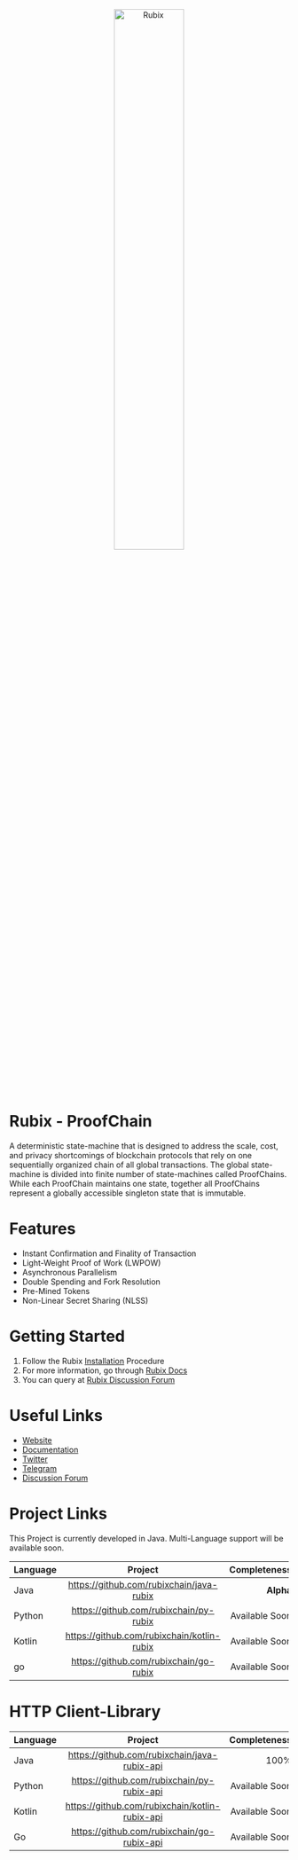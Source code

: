 <img src="http://rubix.network/assets/images/Ruoix-logo.png" alt="Rubix" style="text-align:center; display:block; margin-left:auto; margin-right:auto; width:50%">
 
# Rubix - ProofChain

A deterministic state-machine that is designed to address the scale, cost, and privacy shortcomings of blockchain protocols that rely on one sequentially organized chain of all global transactions. The global state-machine is divided into finite number of state-machines called ProofChains. While each ProofChain maintains one state, together all ProofChains represent a globally accessible singleton state that is immutable. 

# Features

* Instant Confirmation and Finality of Transaction
* Light-Weight Proof of Work (LWPOW)
* Asynchronous Parallelism
* Double Spending and Fork Resolution
* Pre-Mined Tokens
* Non-Linear Secret Sharing (NLSS)

# Getting Started
1. Follow the Rubix [Installation]() Procedure 
2. For more information, go through [Rubix Docs]()
3. You can query at [Rubix Discussion Forum]()

# Useful Links
* [Website](https://www.rubix.network)
* [Documentation]()
* [Twitter]()
* [Telegram]()
* [Discussion Forum]()

# Project Links

This Project is currently developed in Java. Multi-Language support will be available soon.

| **Language**        | **Project**           | **Completeness**  |
| --------------------|:---------------------:| -----------------:|
| Java                | https://github.com/rubixchain/java-rubix | **Alpha** |
| Python              | https://github.com/rubixchain/py-rubix | Available Soon |
| Kotlin              | https://github.com/rubixchain/kotlin-rubix | Available Soon |
| go              | https://github.com/rubixchain/go-rubix | Available Soon |

# HTTP Client-Library

| **Language**        | **Project**           | **Completeness**  |
| :-------------------|:---------------------:| -----------------:|
| Java                | https://github.com/rubixchain/java-rubix-api | 100% |
| Python              | https://github.com/rubixchain/py-rubix-api | Available Soon |
| Kotlin              | https://github.com/rubixchain/kotlin-rubix-api | Available Soon |
| Go                  | https://github.com/rubixchain/go-rubix-api | Available Soon |


